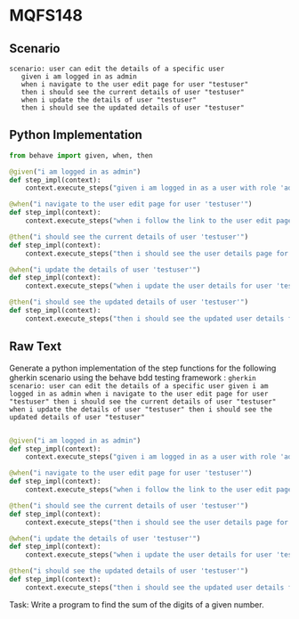 # MQFS148
## Scenario
```gherkin
scenario: user can edit the details of a specific user 
   given i am logged in as admin 
   when i navigate to the user edit page for user "testuser" 
   then i should see the current details of user "testuser" 
   when i update the details of user "testuser" 
   then i should see the updated details of user "testuser"
```


## Python Implementation
```python
from behave import given, when, then

@given("i am logged in as admin")
def step_impl(context):
    context.execute_steps("given i am logged in as a user with role 'admin'")

@when("i navigate to the user edit page for user 'testuser'")
def step_impl(context):
    context.execute_steps("when i follow the link to the user edit page for user 'testuser'")

@then("i should see the current details of user 'testuser'")
def step_impl(context):
    context.execute_steps("then i should see the user details page for user 'testuser'")

@when("i update the details of user 'testuser'")
def step_impl(context):
    context.execute_steps("when i update the user details for user 'testuser'")

@then("i should see the updated details of user 'testuser'")
def step_impl(context):
    context.execute_steps("then i should see the updated user details for user 'testuser'")
```


## Raw Text
Generate a python implementation of the step functions for the following gherkin scenario using the behave bdd testing framework : ```gherkin scenario: user can edit the details of a specific user given i am logged in as admin when i navigate to the user edit page for user "testuser" then i should see the current details of user "testuser" when i update the details of user "testuser" then i should see the updated details of user "testuser" ```



```python from behave import given, when, then

@given("i am logged in as admin")
def step_impl(context):
    context.execute_steps("given i am logged in as a user with role 'admin'")

@when("i navigate to the user edit page for user 'testuser'")
def step_impl(context):
    context.execute_steps("when i follow the link to the user edit page for user 'testuser'")

@then("i should see the current details of user 'testuser'")
def step_impl(context):
    context.execute_steps("then i should see the user details page for user 'testuser'")

@when("i update the details of user 'testuser'")
def step_impl(context):
    context.execute_steps("when i update the user details for user 'testuser'")

@then("i should see the updated details of user 'testuser'")
def step_impl(context):
    context.execute_steps("then i should see the updated user details for user 'testuser'")
```

Task: Write a program to find the sum of the digits of a given number.
